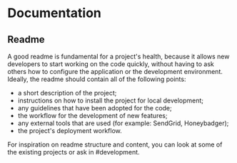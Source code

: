 # Documentation

## Readme

A good readme is fundamental for a project's health, because it allows new developers to start 
working on the code quickly, without having to ask others how to configure the application or the
development environment. Ideally, the readme should contain all of the following points:

- a short description of the project;
- instructions on how to install the project for local development;
- any guidelines that have been adopted for the code;
- the workflow for the development of new features;
- any external tools that are used (for example: SendGrid, Honeybadger);
- the project's deployment workflow.

For inspiration on readme structure and content, you can look at some of the existing projects or 
ask in #development.
